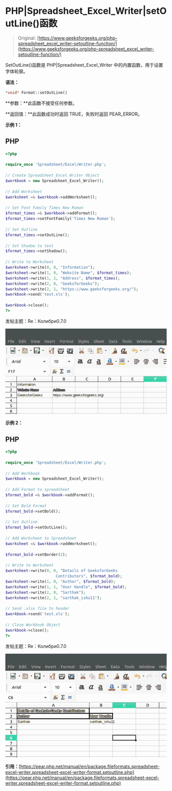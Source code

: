 # PHP|Spreadsheet_Excel_Writer|setOutLine()函数

> Original: [https://www.geeksforgeeks.org/php-spreadsheet_excel_writer-setoutline-function/](https://www.geeksforgeeks.org/php-spreadsheet_excel_writer-setoutline-function/)

SetOutLine()函数是 PHP|Spreadsheet_Excel_Writer 中的内置函数，用于设置字体轮廓。

**语法：**

```php
*void* Format::setOutLine()
```

**参数：**此函数不接受任何参数。

**返回值：**此函数成功时返回 TRUE，失败时返回 PEAR_ERROR。

**示例 1：**

## PHP

```php
<?php

require_once 'Spreadsheet/Excel/Writer.php';

// Create Spreadsheet_Excel_Writer Object
$workbook = new Spreadsheet_Excel_Writer();

// Add Worksheet
$worksheet =& $workbook->addWorksheet();

// Set Font Family Times New Roman
$format_times =& $workbook->addFormat();
$format_times->setFontFamily('Times New Roman');

// Set Outline
$format_times->setOutLine();

// Set Shadow to text
$format_times->setShadow();

// Write to Worksheet
$worksheet->write(0, 0, "Information");
$worksheet->write(1, 0, "Website Name", $format_times);
$worksheet->write(1, 1, "Address", $format_times);
$worksheet->write(2, 0, "GeeksforGeeks");
$worksheet->write(2, 1, "https://www.geeksforgeeks.org/");
$workbook->send('test.xls');

$workbook->close();
?>
```

发帖主题：Re：Колибри0.7.0

![](img/511637d97171bf7b8aaef1d888df521f.png)

**示例 2：**

## PHP

```php
<?php

require_once 'Spreadsheet/Excel/Writer.php';

// Add Workbook
$workbook = new Spreadsheet_Excel_Writer();

// Add Format to spreadsheet
$format_bold =& $workbook->addFormat();

// Set Bold Format
$format_bold->setBold();

// Set Outline
$format_bold->setOutLine();

// Add Worksheet to Spreadsheet
$worksheet =& $workbook->addWorksheet();

$format_bold->setBorder(2);

// Write to Worksheet
$worksheet->write(0, 0, "Details of GeeksforGeeks
                      Contributors", $format_bold);
$worksheet->write(1, 0, "Author", $format_bold);
$worksheet->write(1, 1, "User Handle", $format_bold);
$worksheet->write(2, 0, "Sarthak");
$worksheet->write(2, 1, "sarthak_ishu11");

// Send .xlsx file to header
$workbook->send('test.xls');

// Close Workbook Object
$workbook->close();
?>
```

发帖主题：Re：Колибри0.7.0

![](img/243fa9cc30281f3e1a9f536df5c4d26d.png)

**引用：**[https://pear.php.net/manual/en/package.fileformats.spreadsheet-excel-writer.spreadsheet-excel-writer-format.setoutline.php](https://pear.php.net/manual/en/package.fileformats.spreadsheet-excel-writer.spreadsheet-excel-writer-format.setoutline.php)